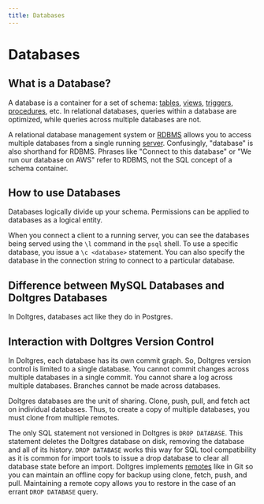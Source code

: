 ```yaml
---
title: Databases
---
```


# Databases

## What is a Database?

A database is a container for a set of schema: [tables](./table.md), [views](./views.md),
[triggers](./triggers.md), [procedures](./procedures.md), etc. In relational databases, queries
within a database are optimized, while queries across multiple databases are not.

A relational database management system or [RDBMS](../rdbms/README.md) allows you to access multiple
databases from a single running [server](../rdbms/server.md). Confusingly, "database" is also
shorthand for RDBMS. Phrases like "Connect to this database" or "We run our database on AWS" refer
to RDBMS, not the SQL concept of a schema container.

## How to use Databases

Databases logically divide up your schema. Permissions can be applied to databases as a logical
entity.

When you connect a client to a running server, you can see the databases being served using the `\l`
command in the `psql` shell. To use a specific database, you issue a `\c <database>` statement. You
can also specify the database in the connection string to connect to a particular database.

## Difference between MySQL Databases and Doltgres Databases

In Doltgres, databases act like they do in Postgres.

## Interaction with Doltgres Version Control

In Doltgres, each database has its own commit graph. So, Doltgres version control is limited to a
single database. You cannot commit changes across multiple databases in a single commit. You cannot
share a log across multiple databases. Branches cannot be made across databases.

<!-- TODO: schema docs -->

Doltgres databases are the unit of sharing. Clone, push, pull, and fetch act on individual
databases. Thus, to create a copy of multiple databases, you must clone from multiple remotes.

The only SQL statement not versioned in Doltgres is `DROP DATABASE`. This statement deletes the
Doltgres database on disk, removing the database and all of its history. `DROP DATABASE` works this
way for SQL tool compatibility as it is common for import tools to issue a drop database to clear
all database state before an import. Doltgres implements [remotes](../git/remotes.md) like in Git so
you can maintain an offline copy for backup using clone, fetch, push, and pull. Maintaining a remote
copy allows you to restore in the case of an errant `DROP DATABASE` query.
